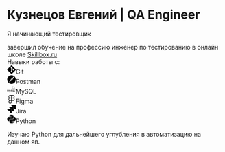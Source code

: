 
#   Кузнецов Евгений | QA Engineer
Я начинающий тестировщик

завершил обучение на профессию инженер по тестированию в онлайн школе <a href="https://skillbox.ru/"> Skillbox.ru</a>\
Навыки работы с:\
<img alt="git" src="./img/git.svg" width="20" height="20"/>Git\
<img alt="postman" src="./img/postman.svg" width="20" height="20"/>Postman\
<img alt="mysql" src="./img/mysql.svg" width="20" height="20"/>MySQL\
<img alt="figma" src="./img/figma.svg" width="20" height="20"/>Figma\
<img alt="jira" src="./img/jira.svg" width="20" height="20"/>Jira\
<img alt="python" src="./img/python.svg" width="20" height="20"/>Python

Изучаю Python для дальнейшего углубления в автоматизацию на данном яп.

